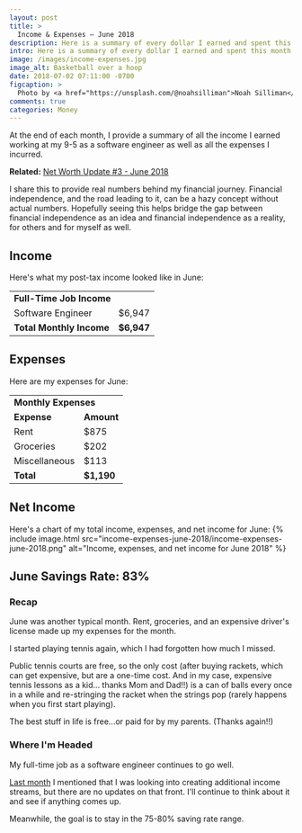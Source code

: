```yaml
---
layout: post
title: >
  Income & Expenses – June 2018
description: Here is a summary of every dollar I earned and spent this month.
intro: Here is a summary of every dollar I earned and spent this month...
image: /images/income-expenses.jpg
image_alt: Basketball over a hoop
date: 2018-07-02 07:11:00 -0700
figcaption: >
  Photo by <a href="https://unsplash.com/@noahsilliman">Noah Silliman</a>
comments: true
categories: Money
---
```

At the end of each month, I provide a summary of all the income I earned working at my 9-5 as a software engineer as well as all the expenses I incurred.

**Related:** [Net Worth Update #3 - June 2018](/net-worth-june-2018)

I share this to provide real numbers behind my financial journey. Financial independence, and the road leading to it, can be a hazy concept without actual numbers. Hopefully seeing this helps bridge the gap between financial independence as an idea and financial independence as a reality, for others and for myself as well.

## Income
Here's what my post-tax income looked like in June:

<table>
  <tbody>
    <tr>
      <td colspan="2"><strong>Full-Time Job Income</strong></td>
    </tr>
    <tr>
      <td>Software Engineer</td>
      <td>$6,947</td>
    </tr>
    <tr>
      <td><strong>Total Monthly Income</strong></td>
      <td><strong>$6,947</strong></td>
    </tr>
  </tbody>
</table>

## Expenses
Here are my expenses for June:

<table>
  <tbody>
    <tr>
      <td colspan="2"><strong>Monthly Expenses</strong></td>
    </tr>
    <tr>
      <td><strong>Expense</strong></td>
      <td><strong>Amount</strong></td>
    </tr>
    <tr>
      <td>Rent</td>
      <td>$875</td>
    </tr>
    <tr>
      <td>Groceries</td>
      <td>$202</td>
    </tr>
    <tr>
      <td>Miscellaneous</td>
      <td>$113</td>
    </tr>
    <tr>
      <td><strong>Total</strong></td>
      <td><strong>$1,190</strong></td>
    </tr>
  </tbody>
</table>

## Net Income
Here's a chart of my total income, expenses, and net income for June:
{% include image.html src="income-expenses-june-2018/income-expenses-june-2018.png" alt="Income, expenses, and net income for June 2018" %}

## June Savings Rate: 83%

### Recap
June was another typical month. Rent, groceries, and an expensive driver's license made up my expenses for the month.

I started playing tennis again, which I had forgotten how much I missed.

Public tennis courts are free, so the only cost (after buying rackets, which can get expensive, but are a one-time cost. And in my case, expensive tennis lessons as a kid... thanks Mom and Dad!!) is a can of balls every once in a while and re-stringing the racket when the strings pop (rarely happens when you first start playing).

The best stuff in life is free...or paid for by my parents. (Thanks again!!)

### Where I'm Headed
My full-time job as a software engineer continues to go well.

[Last month](/may-2018-income-expenses) I mentioned that I was looking into creating additional income streams, but there are no updates on that front. I'll continue to think about it and see if anything comes up.

Meanwhile, the goal is to stay in the 75-80% saving rate range.
